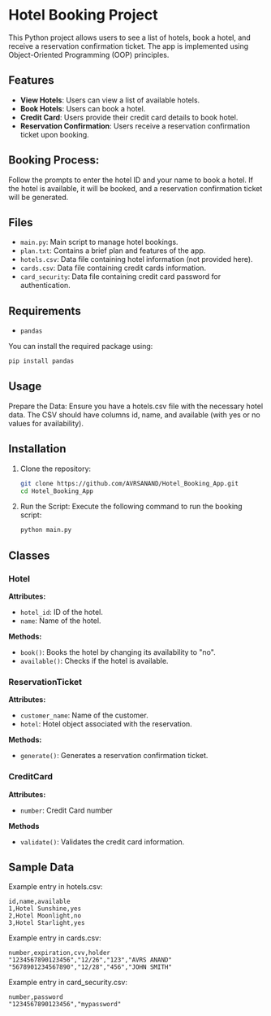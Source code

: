# Hotel Booking Project

This Python project allows users to see a list of hotels, book a hotel, and receive a reservation confirmation ticket. The app is implemented using Object-Oriented Programming (OOP) principles.

## Features

- **View Hotels**: Users can view a list of available hotels.
- **Book Hotels**: Users can book a hotel.
- **Credit Card**: Users provide their credit card details to book hotel. 
- **Reservation Confirmation**: Users receive a reservation confirmation ticket upon booking.

## Booking Process: 
Follow the prompts to enter the hotel ID and your name to book a hotel. If the hotel is available, it will be booked, and a reservation confirmation ticket will be generated.

## Files

- `main.py`: Main script to manage hotel bookings.
- `plan.txt`: Contains a brief plan and features of the app.
- `hotels.csv`: Data file containing hotel information (not provided here).
- `cards.csv`: Data file containing credit cards information.
- `card_security`: Data file containing credit card password for authentication.

## Requirements

- `pandas`

You can install the required package using:

```bash
pip install pandas
```

## Usage
Prepare the Data: Ensure you have a hotels.csv file with the necessary hotel data. The CSV should have columns id, name, and available (with yes or no values for availability).

## Installation

1. Clone the repository:
    ```bash
    git clone https://github.com/AVRSANAND/Hotel_Booking_App.git
    cd Hotel_Booking_App
    ```

2. Run the Script: Execute the following command to run the booking script:
    ```bash
    python main.py
    ```
    
## Classes

### Hotel

**Attributes:**

- `hotel_id`: ID of the hotel.
- `name`: Name of the hotel.

**Methods:**

- `book()`: Books the hotel by changing its availability to "no".
- `available()`: Checks if the hotel is available.

### ReservationTicket

**Attributes:**

- `customer_name`: Name of the customer.
- `hotel`: Hotel object associated with the reservation.

**Methods:**

- `generate()`: Generates a reservation confirmation ticket.

### CreditCard

**Attributes:**

- `number`: Credit Card number

**Methods**

- `validate()`: Validates the credit card information.

## Sample Data

Example entry in hotels.csv:

```
id,name,available
1,Hotel Sunshine,yes
2,Hotel Moonlight,no
3,Hotel Starlight,yes
```
Example entry in cards.csv:

```
number,expiration,cvv,holder
"1234567890123456","12/26","123","AVRS ANAND"
"5678901234567890","12/28","456","JOHN SMITH"
```

Example entry in card_security.csv:

```
number,password
"1234567890123456","mypassword"
```
